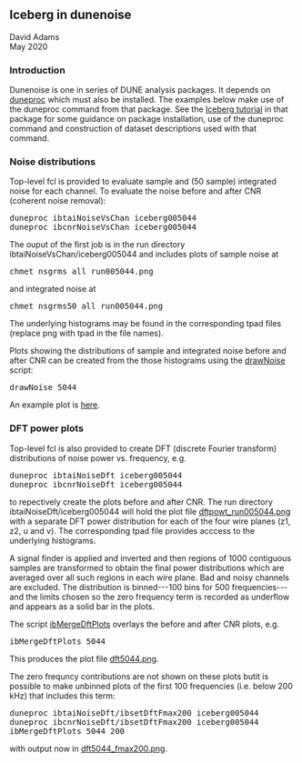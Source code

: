 ## Iceberg in dunenoise

David Adams<br>
May 2020

### Introduction

Dunenoise is one in series of DUNE analysis packages.
It depends on [duneproc](https://github.com/dladams/duneproc) which must also be installed.
The examples below make use of the duneproc command from that package.
See the [Iceberg tutorial](https://github.com/dladams/duneproc/blob/master/doc/tutorial_iceberg.md) in that package for some guidance on package installation, use of the duneproc command
and construction of dataset descriptions used with that command.

### Noise distributions

Top-level fcl is provided to evaluate sample and (50 sample) integrated noise for each channel.
To evaluate the noise before and after CNR (coherent noise removal):
<pre>
duneproc ibtaiNoiseVsChan iceberg005044
duneproc ibcnrNoiseVsChan iceberg005044
</pre>
The ouput of the first job is in the run directory ibtaiNoiseVsChan/iceberg005044 and includes plots of sample noise at
<pre>
chmet_nsgrms_all_run005044.png
</pre>
and integrated noise at
<pre>
chmet_nsgrms50_all_run005044.png
</pre>
The underlying histograms may be found in the corresponding tpad files (replace png with tpad in the file names).

Plots showing the distributions of sample and integrated noise before and after CNR can be created from the those histograms
using the [drawNoise](../Script/drawNoise) script:
<pre>
drawNoise 5044
</pre>
An example plot is [here](noise_tai-tai-50-cnr-cnr-50_zcGood-uvGood_run005044.png).

### DFT power plots

Top-level fcl is also provided to create DFT (discrete Fourier transform) distributions of noise power vs. frequency, e.g.
<pre>
duneproc ibtaiNoiseDft iceberg005044
duneproc ibcnrNoiseDft iceberg005044
</pre>
to repectively create the plots before and after CNR.
The run directory ibtaiNoiseDft/iceberg005044 will hold the plot file [dftpowt_run005044.png](dftpowt_run005044.png) with a separate DFT power distribution
for each of the four wire planes (z1, z2, u and v).
The corresponding tpad file provides acccess to the underlying histograms.

A signal finder is applied and inverted and then regions of 1000 contiguous samples are transformed to obtain the
final power distributions which are averaged over all such regions in each wire plane.
Bad and noisy channels are excluded.
The distribution is binned---100 bins for 500 frequencies---and the limits chosen so the zero frequency term is recorded as underflow
and appears as a solid bar in the plots.

The script [ibMergeDftPlots](../Script/ibMergeDftPlots) overlays the before and after CNR plots, e.g.
<pre>
ibMergeDftPlots 5044
</pre>
This produces the plot file [dft5044.png](dft5044.png).

The zero frequncy contributions are not shown on these plots butit is possible to make unbinned plots of the first 100 frequencies (i.e. below 200 kHz) that includes this term:
<pre>
duneproc ibtaiNoiseDft/ibsetDftFmax200 iceberg005044
duneproc ibcnrNoiseDft/ibsetDftFmax200 iceberg005044
ibMergeDftPlots 5044 200
</pre>
with output now in [dft5044_fmax200.png](dft5044_fmax200.png).
